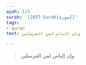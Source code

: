 ```yaml
---
ayah: 123
surah: '[[037-Surah|سورة]]'
tags:
- quran
text: وإن إلياس لمن المرسلين

---
```

> وإن إلياس لمن المرسلين
